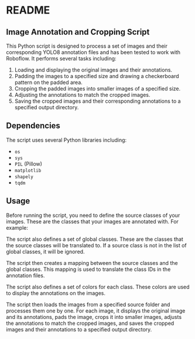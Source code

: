 # README

## Image Annotation and Cropping Script

This Python script is designed to process a set of images and their corresponding YOLO8 annotation files and has been tested to work with Roboflow. It performs several tasks including:

1. Loading and displaying the original images and their annotations.
2. Padding the images to a specified size and drawing a checkerboard pattern on the padded area.
3. Cropping the padded images into smaller images of a specified size.
4. Adjusting the annotations to match the cropped images.
5. Saving the cropped images and their corresponding annotations to a specified output directory.

## Dependencies

The script uses several Python libraries including:

- `os`
- `sys`
- `PIL` (Pillow)
- `matplotlib`
- `shapely`
- `tqdm`

## Usage

Before running the script, you need to define the source classes of your images. These are the classes that your images are annotated with. For example:

The script also defines a set of global classes. These are the classes that the source classes will be translated to. If a source class is not in the list of global classes, it will be ignored.

The script then creates a mapping between the source classes and the global classes. This mapping is used to translate the class IDs in the annotation files.

The script also defines a set of colors for each class. These colors are used to display the annotations on the images.

The script then loads the images from a specified source folder and processes them one by one. For each image, it displays the original image and its annotations, pads the image, crops it into smaller images, adjusts the annotations to match the cropped images, and saves the cropped images and their annotations to a specified output directory.